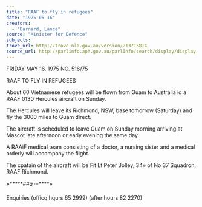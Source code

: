 ```yaml
---
title: "RAAF to fly in refugees"
date: "1975-05-16"
creators:
  - "Barnard, Lance"
source: "Minister for Defence"
subjects:
trove_url: http://trove.nla.gov.au/version/213716814
source_url: http://parlinfo.aph.gov.au/parlInfo/search/display/display.w3p;query=Id%3A%22media/pressrel/HPR10016002%22
---
```


 FRIDAY MAY 16. 1975 NO. 516/75

 RAAF TO FLY IN REFUGEES

 About 60 Vietnamese refugees will be flown from  Guam to Australia id a RAAF 0130 Hercules aircraft on Sunday.

 The Hercules will leave its Richmond, NSW, base  tomorrow (Saturday) and fly the 3000 miles to Guam direct.

 The aircraft is scheduled to leave Guam on Sunday  morning arriving at Mascot late afternoon or early evening the  same day.

 A RAAiF medical team consisting of a doctor, a nursing  sister and a medical orderly will accompany the flight.

 The cpatain of the aircraft will be Fit Lt Peter  Jolley, 34» of No 37 Squadron, RAAF Richmond.

 *»*****##â *·*·*·****»

 Enquiries (officq hqurs 65 2999)  (after hours 82 2270)

